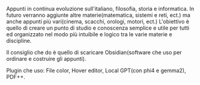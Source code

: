 Appunti in continua evoluzione sull'italiano, filosofia, storia e informatica.
In futuro verranno aggiunte altre materie(matematica, sistemi e reti, ect.) ma anche appunti più vari(cinema, scacchi, orologi, motori, ect.)
L'obiettivo è quello di creare un punto di studio e conoscenza semplice e utile per tutti ed organizzato nel modo più intuibile e logico tra le varie materie e discipline.

Il consiglio che do è quello di scaricare Obsidian(software che uso per ordinare e costruire gli appunti).

Plugin che uso: File color, Hover editor, Local GPT(con phi4 e gemma2), PDF++.